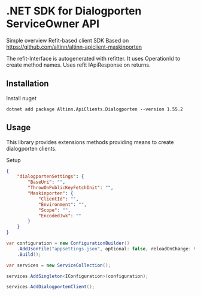 # .NET SDK for Dialogporten ServiceOwner API

Simple overview
Refit-based client SDK Based on https://github.com/altinn/altinn-apiclient-maskinporten

The refit-Interface is autogenerated with refitter. It uses OperationId to create method names.
Uses refit IApiResponse on returns.

## Installation

Install nuget

`dotnet add package Altinn.ApiClients.Dialogporten --version 1.55.2`

## Usage

This library provides extensions methods providing means to create dialogporten clients.

Setup

```json
{
    "dialogportenSettings": {
        "BaseUri": "",
        "ThrowOnPublicKeyFetchInit": "",
        "Maskinporten": {
            "ClientId": "",
            "Environment": "",
            "Scope": "",
            "EncodedJwk": ""
        }
    }
}
```

```C#
var configuration = new ConfigurationBuilder()
    .AddJsonFile("appsettings.json", optional: false, reloadOnChange: true)
    .Build();

var services = new ServiceCollection();

services.AddSingleton<IConfiguration>(configuration);

services.AddDialogportenClient();
```
